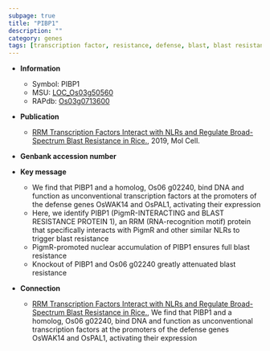 ```yaml
---
subpage: true
title: "PIBP1"
description: ""
category: genes
tags: [transcription factor, resistance, defense, blast, blast resistance]
---
```


* **Information**  
    + Symbol: PIBP1  
    + MSU: [LOC_Os03g50560](http://rice.plantbiology.msu.edu/cgi-bin/ORF_infopage.cgi?orf=LOC_Os03g50560)  
    + RAPdb: [Os03g0713600](http://rapdb.dna.affrc.go.jp/viewer/gbrowse_details/irgsp1?name=Os03g0713600)  

* **Publication**  
    + [RRM Transcription Factors Interact with NLRs and Regulate Broad-Spectrum Blast Resistance in Rice.](http://www.ncbi.nlm.nih.gov/pubmed?term=RRM+Transcription+Factors+Interact+with+NLRs+and+Regulate+Broad-Spectrum+Blast+Resistance+in+Rice.%5BTitle%5D), 2019, Mol Cell.

* **Genbank accession number**  

* **Key message**  
    + We find that PIBP1 and a homolog, Os06 g02240, bind DNA and function as unconventional transcription factors at the promoters of the defense genes OsWAK14 and OsPAL1, activating their expression
    + Here, we identify PIBP1 (PigmR-INTERACTING and BLAST RESISTANCE PROTEIN 1), an RRM (RNA-recognition motif) protein that specifically interacts with PigmR and other similar NLRs to trigger blast resistance
    + PigmR-promoted nuclear accumulation of PIBP1 ensures full blast resistance
    + Knockout of PIBP1 and Os06 g02240 greatly attenuated blast resistance

* **Connection**  
    + [RRM Transcription Factors Interact with NLRs and Regulate Broad-Spectrum Blast Resistance in Rice.](http://www.ncbi.nlm.nih.gov/pubmed?term=RRM+Transcription+Factors+Interact+with+NLRs+and+Regulate+Broad-Spectrum+Blast+Resistance+in+Rice.%5BTitle%5D),  We find that PIBP1 and a homolog, Os06 g02240, bind DNA and function as unconventional transcription factors at the promoters of the defense genes OsWAK14 and OsPAL1, activating their expression




